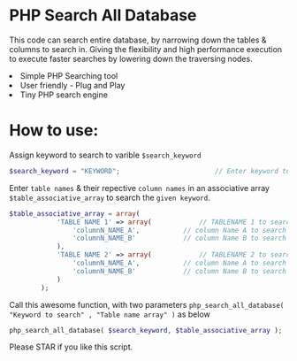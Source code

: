 # PHP Search All Database
This code can search entire database, by narrowing down the tables &amp; columns to search in. Giving the flexibility and high performance execution to execute faster searches by lowering down the traversing nodes.<br/>
<li>Simple PHP Searching tool</li>
<li>User friendly - Plug and Play</li>
<li>Tiny PHP search engine</li>

# How to use:


Assign keyword to search to varible `$search_keyword`

```php
$search_keyword = "KEYWORD";						// Enter keyword to search
```

Enter `table names` & their repective `column names` in an associative array `$table_associative_array` to search the `given keyword`.

```php
$table_associative_array = array( 
			'TABLE NAME 1' => array(			// TABLENAME 1 to search in
				'columnN_NAME_A',			// column Name A to search in
				'columnN_NAME_B'			// column Name B to search in
			),
			'TABLE NAME 2' => array(			// TABLENAME 2 to search in
				'columnN_NAME_A',			// column Name A to search in
				'columnN_NAME_B'			// column Name B to search in
			)
		);
```

Call this awesome function, with two parameters `php_search_all_database( "Keyword to search" , "Table name array" )` as below

```php
php_search_all_database( $search_keyword, $table_associative_array );	// call this Awesome function to run script
```



Please STAR if you like this script.
